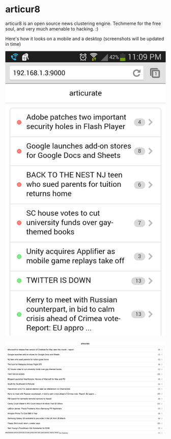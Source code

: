 articur8
========

articur8 is an open source news clustering engine. Techmeme for the free soul, and very much amenable to hacking. :)

Here's how it looks on a mobile and a desktop (screenshots will be updated in time)

![articur8 on mobile](/images/articurate_mobile.png)

![articur8 on desktop](/images/articur8_screenshot_desktop.png)
